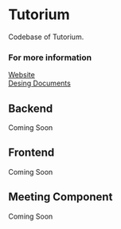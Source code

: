 # Tutorium
Codebase of Tutorium.

### For more information
[Website](https://thetutorium.github.io)  
[Desing Documents](https://github.com/TheTutorium/TheTutorium.github.io/blob/main/documents)

## Backend
Coming Soon

## Frontend
Coming Soon

## Meeting Component
Coming Soon
